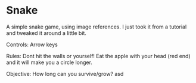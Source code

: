 Snake
=====
  A simple snake game, using image references. I just took it from a tutorial and tweaked it around a little bit.

Controls:
  Arrow keys
  
Rules:
  Dont hit the walls or yourself! Eat the apple with your head (red end) and it will make you a circle longer.
  
Objective:
  How long can you survive/grow?
asd
